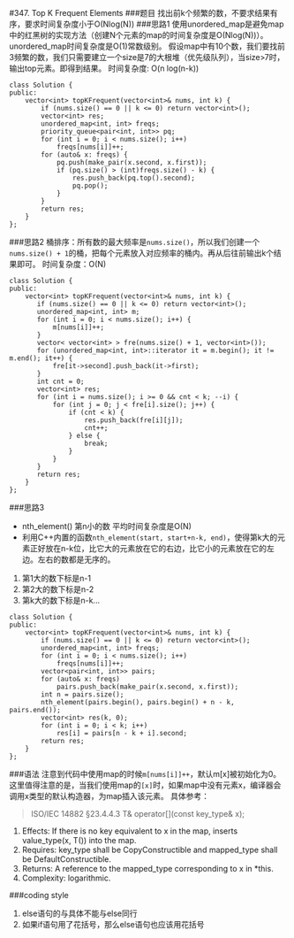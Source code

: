 #347. Top K Frequent Elements
###题目
找出前k个频繁的数，不要求结果有序，要求时间复杂度小于O(Nlog(N))
###思路1
使用unordered_map是避免map中的红黑树的实现方法（创建N个元素的map的时间复杂度是O(Nlog(N))）。
unordered_map时间复杂度是O(1)常数级别。
假设map中有10个数，我们要找前3频繁的数，我们只需要建立一个size是7的大根堆（优先级队列），当size>7时，输出top元素。即得到结果。
时间复杂度: O(n log(n-k))

```
class Solution {
public:
    vector<int> topKFrequent(vector<int>& nums, int k) {
        if (nums.size() == 0 || k <= 0) return vector<int>();
        vector<int> res;
        unordered_map<int, int> freqs;
        priority_queue<pair<int, int>> pq;
        for (int i = 0; i < nums.size(); i++)
            freqs[nums[i]]++;
        for (auto& x: freqs) {
            pq.push(make_pair(x.second, x.first));
            if (pq.size() > (int)freqs.size() - k) {
                res.push_back(pq.top().second);
                pq.pop();
            }
        }
        return res;
    }
};
```
###思路2
桶排序：所有数的最大频率是`nums.size()`，所以我们创建一个`nums.size() + 1`的桶，把每个元素放入对应频率的桶内。再从后往前输出k个结果即可。
时间复杂度：O(N)
```
class Solution {
public:
    vector<int> topKFrequent(vector<int>& nums, int k) {
       if (nums.size() == 0 || k <= 0) return vector<int>();
       unordered_map<int, int> m;
       for (int i = 0; i < nums.size(); i++) {
           m[nums[i]]++;
       }
       vector< vector<int> > fre(nums.size() + 1, vector<int>());
       for (unordered_map<int, int>::iterator it = m.begin(); it != m.end(); it++) {
           fre[it->second].push_back(it->first);
       }
       int cnt = 0;
       vector<int> res;
       for (int i = nums.size(); i >= 0 && cnt < k; --i) {
           for (int j = 0; j < fre[i].size(); j++) {
               if (cnt < k) {
                   res.push_back(fre[i][j]);
                   cnt++;
               } else {
                   break;
               }
           }
       }
       return res;
    }
};
```
###思路3
- nth_element() 第n小的数 平均时间复杂度是O(N)
- 利用C++内置的函数`nth_element(start, start+n-k, end)`，使得第k大的元素正好放在n-k位，比它大的元素放在它的右边，比它小的元素放在它的左边。左右的数都是无序的。

1. 第1大的数下标是n-1
2. 第2大的数下标是n-2
3. 第k大的数下标是n-k...
```
class Solution {
public:
    vector<int> topKFrequent(vector<int>& nums, int k) {
        if (nums.size() == 0 || k <= 0) return vector<int>();
        unordered_map<int, int> freqs;
        for (int i = 0; i < nums.size(); i++)
            freqs[nums[i]]++;
        vector<pair<int, int>> pairs;
        for (auto& x: freqs)
            pairs.push_back(make_pair(x.second, x.first));
        int n = pairs.size();
        nth_element(pairs.begin(), pairs.begin() + n - k, pairs.end());
        vector<int> res(k, 0);
        for (int i = 0; i < k; i++)
            res[i] = pairs[n - k + i].second;
        return res;
    }
};
```

###语法
注意到代码中使用map的时候`m[nums[i]]++`，默认m[x]被初始化为0。
这里值得注意的是，当我们使用map的`[x]`时，如果map中没有元素x，编译器会调用x类型的默认构造器，为map插入该元素。
具体参考：
> ISO/IEC 14882 §23.4.4.3
 T& operator[](const key_type& x);
 1. Effects: If there is no key equivalent to x in the map, inserts value_type(x, T()) into the map.
 2. Requires: key_type shall be CopyConstructible and mapped_type shall be DefaultConstructible.
 3. Returns: A reference to the mapped_type corresponding to x in *this.
 4. Complexity: logarithmic.
 
###coding style
1. else语句的与具体不能与else同行
2. 如果if语句用了花括号，那么else语句也应该用花括号
